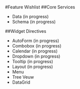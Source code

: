 #Feature Wishlist
##Core Services

* Data (in progress)
* Schema (in progress)

##Widget Directives

* AutoForm (in progress)
* Combobox (in progress)
* Calendar (in progress)
* Dropdown (in progress)
* Tooltip (in progress)
* Layout (in progress)
* Menu
* Tree Veuw
* DataGrid
